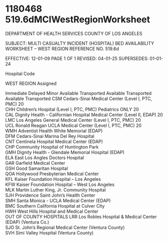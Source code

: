 # 1180468 519.6dMCIWestRegionWorksheet

DEPARTMENT OF HEALTH SERVICES 
COUNTY OF LOS ANGELES 
 
SUBJECT: MULTI CASUALTY INCIDENT (HOSPITAL) 
BED AVAILABILITY WORKSHEET – WEST REGION REFERENCE NO. 519.6d 
 
EFFECTIVE: 12-01-09 PAGE 1 OF 1 
REVISED: 04-01-25 
SUPERSEDES: 01-01-24 
 
Hospital 
Code
 
WEST REGION 
Assigned
 
Immediate Delayed Minor 
Available Transported Available Transported Available Transported 
CSM Cedars-Sinai Medical Center (Level I, PTC, PMC) 20       
CHH Children’s Hospital (Level I, PTC, PMC) Pediatrics ONLY 20       
CAL 
Dignity Health - Californian Hospital Medical Center (Level II, 
EDAP) 
20       
LMC Los Angeles General Medical Center (Level I, PTC, PMC) 20       
UCL Ronald Reagan UCLA Medical Center (Level I, PTC, PMC) 20       
WMH Adventist Health White Memorial (EDAP)        
DFM Cedars-Sinai Marina Del Rey Hospital        
CNT Centinela Hospital Medical Center (EDAP)        
CHP Community Hospital of Huntington Park        
GMH Dignity Health - Glendale Memorial Hospital (EDAP)        
ELA East Los Angles Doctors Hospital        
GAR Garfield Medical Center        
GSH Good Samaritan Hospital        
QOA Hollywood Presbyterian Medical Center        
KFL Kaiser Foundation Hospital – Los Angeles        
KFW Kaiser Foundation Hospital – West Los Angeles        
MLK Martin Luther King, Jr. Community Hospital        
SJH Providence Saint John’s Health Center        
SMH Santa Monica - UCLA Medical Center (EDAP)        
BMC Southern California Hospital at Culver City        
HWH West Hills Hospital and Medical Center        
OUT OF COUNTY HOSPITALS 
LRR Los Robles Hospital & Medical Center (EDAP) (Ventura Co.)        
SJO St. John’s Regional Medical Center (Ventura County)        
SVH Simi Valley Hospital (Ventura County)
